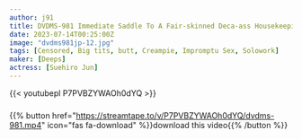 ```yaml
---
author: j91
title: DVDMS-981 Immediate Saddle To A Fair-skinned Deca-ass Housekeeping Aunt! A Married Woman Who Was Captivated By A Big Penis Came On Herself The Next Day, So I Gave Her A Vaginal Cum Shot Many Times Until She Was Satisfied 23 Jun Suehiro
date: 2023-07-14T00:25:00Z
image: "dvdms981jp-12.jpg"
tags: [Censored, Big tits, butt, Creampie, Impromptu Sex, Solowork]
maker: [Deeps]
actress: [Suehiro Jun]
---
```



{{< youtubepl P7PVBZYWAOh0dYQ >}}
###

{{% button href="https://streamtape.to/v/P7PVBZYWAOh0dYQ/dvdms-981.mp4" icon="fas fa-download" %}}download this video{{% /button %}}

